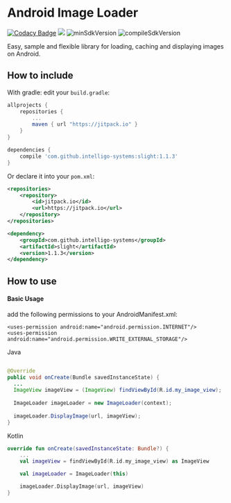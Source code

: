 # Android Image Loader
[![Codacy Badge](https://api.codacy.com/project/badge/Grade/ff361fd6661f4906bc2f582ab1a71399)](https://www.codacy.com/app/tortuvshin/slight?utm_source=github.com&amp;utm_medium=referral&amp;utm_content=intelligo-systems/slight&amp;utm_campaign=Badge_Grade)
[![](https://jitpack.io/v/intelligo-systems/slight.svg)](https://jitpack.io/#intelligo-systems/slight)
![minSdkVersion](https://img.shields.io/badge/minSdkVersion-14-yellow.svg?style=true)
![compileSdkVersion](https://img.shields.io/badge/compileSdkVersion-28-green.svg?style=true)

Easy, sample and flexible library for loading, caching and displaying images on Android.

How to include
---

With gradle: edit your `build.gradle`:
```groovy
allprojects {
    repositories {
        ...
        maven { url "https://jitpack.io" }
    }
}

dependencies {
    compile 'com.github.intelligo-systems:slight:1.1.3'
}
```

Or declare it into your `pom.xml`:

```xml
<repositories>
    <repository>
        <id>jitpack.io</id>
        <url>https://jitpack.io</url>
    </repository>
</repositories>

<dependency>
    <groupId>com.github.intelligo-systems</groupId>
    <artifactId>slight</artifactId>
    <version>1.1.3</version>
</dependency>
```

How to use
---

#### Basic Usage

add the following permissions to your AndroidManifest.xml:

    <uses-permission android:name="android.permission.INTERNET"/>
    <uses-permission android:name="android.permission.WRITE_EXTERNAL_STORAGE"/>

Java
```java

@Override 
public void onCreate(Bundle savedInstanceState) {
  ...
  ImageView imageView = (ImageView) findViewById(R.id.my_image_view);
  
  ImageLoader imageLoader = new ImageLoader(context);
  
  imageLoader.DisplayImage(url, imageView);
}
```

Kotlin
```kotlin
override fun onCreate(savedInstanceState: Bundle?) {
    ...
    val imageView = findViewById(R.id.my_image_view) as ImageView

    val imageLoader = ImageLoader(this)

    imageLoader.DisplayImage(url, imageView)
}
```
    
